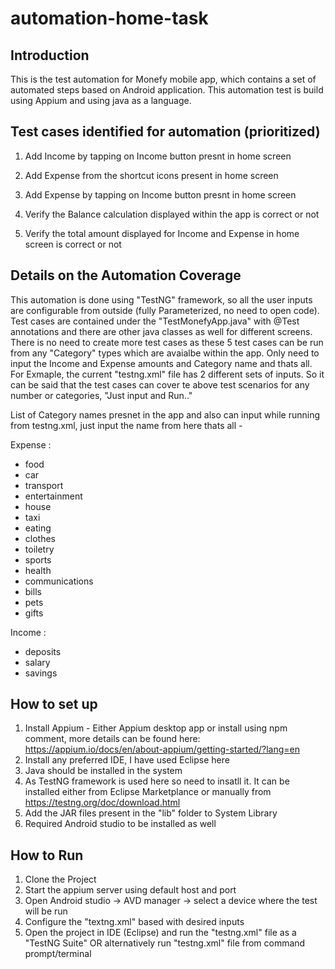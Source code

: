 # automation-home-task

## Introduction

This is the test automation for Monefy mobile app, which contains a set of automated steps based on Android application. This automation test is build using Appium and using java as a language.

## Test cases identified for automation (prioritized)

1. Add Income by tapping on Income button presnt in home screen

2. Add Expense from the shortcut icons present in home screen

3. Add Expense by tapping on Income button presnt in home screen

4. Verify the Balance calculation displayed within the app is correct or not

5. Verify the total amount displayed for Income and Expense in home screen is correct or not

## Details on the Automation Coverage

This automation is done using "TestNG" framework, so all the user inputs are configurable from outside (fully Parameterized, no need to open code). Test cases are contained under the "TestMonefyApp.java" with @Test annotations and there are other java classes as well for different screens. There is no need to create more test cases as these 5 test cases can be run from any "Category" types which are avaialbe within the app. Only need to input the Income and Expense amounts and Category name and thats all. For Exmaple, the current "testng.xml" file has 2 different sets of inputs. So it can be said that the test cases can cover te above test scenarios for any number or categories, "Just input and Run.."

List of Category names presnet in the app and also can input while running from testng.xml, just input the name from here thats all - 

 Expense : 
 
 * food
 * car
 * transport
 * entertainment
 * house
 * taxi
 * eating
 * clothes
 * toiletry
 * sports
 * health
 * communications
 * bills
 * pets
 * gifts
 
 Income : 
 * deposits
 * salary
 * savings

## How to set up

1. Install Appium - Either Appium desktop app or install using npm comment, more details can be found here: https://appium.io/docs/en/about-appium/getting-started/?lang=en
2. Install any preferred IDE, I have used Eclipse here
3. Java should be installed in the system
4. As TestNG framework is used here so need to insatll it. It can be installed either from Eclipse Marketplance or manually from https://testng.org/doc/download.html
5. Add the JAR files present in the "lib" folder to System Library
6. Required Android studio to be installed as well

## How to Run

1. Clone the Project
2. Start the appium server using default host and port
3. Open Android studio -> AVD manager -> select a device where the test will be run
4. Configure the "textng.xml" based with desired inputs
5. Open the project in IDE (Eclipse) and run the "testng.xml" file as a "TestNG Suite" OR alternatively run "testng.xml" file from command prompt/terminal
